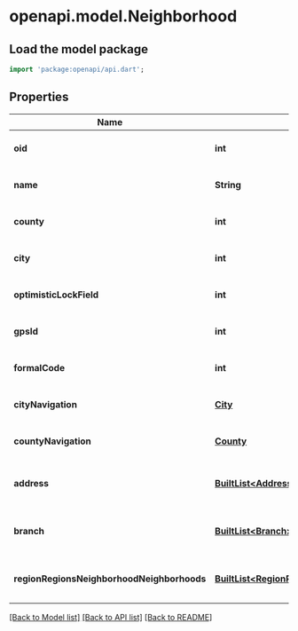 # openapi.model.Neighborhood

## Load the model package
```dart
import 'package:openapi/api.dart';
```

## Properties
Name | Type | Description | Notes
------------ | ------------- | ------------- | -------------
**oid** | **int** |  | [optional] [default to null]
**name** | **String** |  | [optional] [default to null]
**county** | **int** |  | [optional] [default to null]
**city** | **int** |  | [optional] [default to null]
**optimisticLockField** | **int** |  | [optional] [default to null]
**gpsId** | **int** |  | [optional] [default to null]
**formalCode** | **int** |  | [optional] [default to null]
**cityNavigation** | [**City**](City.md) |  | [optional] [default to null]
**countyNavigation** | [**County**](County.md) |  | [optional] [default to null]
**address** | [**BuiltList&lt;Address&gt;**](Address.md) |  | [optional] [default to const []]
**branch** | [**BuiltList&lt;Branch&gt;**](Branch.md) |  | [optional] [default to const []]
**regionRegionsNeighborhoodNeighborhoods** | [**BuiltList&lt;RegionRegionsNeighborhoodNeighborhoods&gt;**](RegionRegionsNeighborhoodNeighborhoods.md) |  | [optional] [default to const []]

[[Back to Model list]](../README.md#documentation-for-models) [[Back to API list]](../README.md#documentation-for-api-endpoints) [[Back to README]](../README.md)


